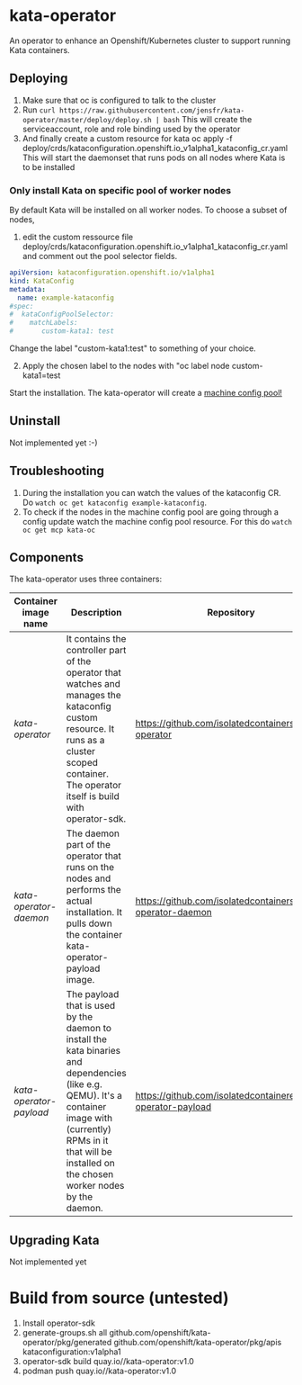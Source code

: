 # kata-operator

An operator to enhance an Openshift/Kubernetes cluster to support running Kata containers.

## Deploying

1. Make sure that oc is configured to talk to the cluster
2. Run 
   `curl https://raw.githubusercontent.com/jensfr/kata-operator/master/deploy/deploy.sh | bash`
   This will create the serviceaccount, role and role binding used by the operator
3. And finally create a custom resource for kata
     oc apply -f deploy/crds/kataconfiguration.openshift.io_v1alpha1_kataconfig_cr.yaml
   This will start the daemonset that runs pods on all nodes where Kata is to be installed
   
### Only install Kata on specific pool of worker nodes

By default Kata will be installed on all worker nodes. To choose a subset of nodes, 

1. edit the custom 
ressource file deploy/crds/kataconfiguration.openshift.io_v1alpha1_kataconfig_cr.yaml
and comment out the pool selector fields.

```yaml
apiVersion: kataconfiguration.openshift.io/v1alpha1
kind: KataConfig
metadata:
  name: example-kataconfig
#spec:
#  kataConfigPoolSelector:
#    matchLabels:
#       custom-kata1: test
```

Change the label "custom-kata1:test" to something of your choice.

2. Apply the chosen label to the nodes with "oc label node <myworker0> custom-kata1=test

Start the installation. The kata-operator will create a [machine config pool!](https://www.redhat.com/en/blog/openshift-container-platform-4-how-does-machine-config-pool-work)

## Uninstall

Not implemented yet :-)

## Troubleshooting

1. During the installation you can watch the values of the kataconfig CR. Do `watch oc get kataconfig example-kataconfig`.
2. To check if the nodes in the machine config pool are going through a config update watch the machine config pool resource. For this do `watch oc get mcp kata-oc`

## Components

The kata-operator uses three containers:

Container image name | Description | Repository
---------------| ----------- | ----------
 _kata-operator_ |  It contains the controller part of the operator that watches and manages the kataconfig custom resource. It runs as a cluster scoped container. The operator itself is build with operator-sdk. | https://github.com/isolatedcontainers/kata-operator
 _kata-operator-daemon_ | The daemon part of the operator that runs on the nodes and performs the actual installation. It pulls down the container kata-operator-payload image. | https://github.com/isolatedcontainers/kata-operator-daemon
 _kata-operator-payload_ | The payload that is used by the daemon to install the kata binaries and dependencies (like e.g. QEMU). It's a container image with (currently) RPMs in it that will be installed on the chosen worker nodes by the daemon. | https://github.com/isolatedcontaineres/kata-operator-payload

## Upgrading Kata

Not implemented yet

# Build from source (untested)

1. Install operator-sdk
2. generate-groups.sh all github.com/openshift/kata-operator/pkg/generated github.com/openshift/kata-operator/pkg/apis kataconfiguration:v1alpha1
3. operator-sdk build quay.io/<yourusername>/kata-operator:v1.0
4. podman push quay.io/<yourusername>/kata-operator:v1.0
